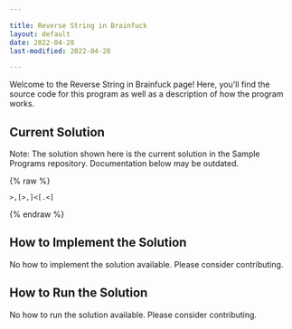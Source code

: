 ```yaml
---

title: Reverse String in Brainfuck
layout: default
date: 2022-04-28
last-modified: 2022-04-28

---
```


Welcome to the Reverse String in Brainfuck page! Here, you'll find the source code for this program as well as a description of how the program works.

## Current Solution

Note: The solution shown here is the current solution in the Sample Programs repository. Documentation below may be outdated.

{% raw %}

```Brainfuck
>,[>,]<[.<]

```

{% endraw %}

## How to Implement the Solution

No how to implement the solution available. Please consider contributing.

## How to Run the Solution

No how to run the solution available. Please consider contributing.